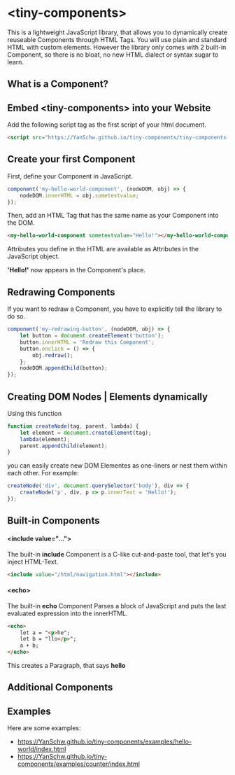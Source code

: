 # &lt;tiny-components&gt;

This is a lightweight JavaScript library, that allows you to dynamically create reuseable Components through HTML Tags.
You will use plain and standard HTML with custom elements. However the library only comes with 2 built-in Component, so there is no bloat, no new HTML dialect or syntax sugar to learn.

## What is a Component?

## Embed &lt;tiny-components&gt; into your Website
Add the following script tag as the first script of your html document.
```HTML
<script src="https://YanSchw.github.io/tiny-components/tiny-components.js"></script>
```

## Create your first Component
First, define your Component in JavaScript.
```js
component('my-hello-world-component', (nodeDOM, obj) => {
    nodeDOM.innerHTML = obj.sometextvalue;
});
```
Then, add an HTML Tag that has the same name as your Component into the DOM.
```HTML
<my-hello-world-component sometextvalue="Hello!"></my-hello-world-component>
```
Attributes you define in the HTML are available as Attributes in the JavaScript object.

**'Hello!'** now appears in the Component's place.

## Redrawing Components
If you want to redraw a Component, you have to explicitly tell the library to do so.
```js
component('my-redrawing-button', (nodeDOM, obj) => {
    let button = document.createElement('button');
    button.innerHTML = 'Redraw this Component';
    button.onclick = () => {
        obj.redraw();
    };
    nodeDOM.appendChild(button);
});
```

## Creating DOM Nodes | Elements dynamically

Using this function
```js
function createNode(tag, parent, lambda) {
    let element = document.createElement(tag);
    lambda(element);
    parent.appendChild(element);
}
```
you can easily create new DOM Elementes as one-liners or nest them within each other. For example:
```js
createNode('div', document.querySelector('body'), div => {
    createNode('p', div, p => p.innerText = 'Hello!');
});
```

## Built-in Components

#### &lt;include value="..."&gt;
The built-in **include** Component is a C-like cut-and-paste tool, that let's you inject HTML-Text.
```HTML
<include value="/html/navigation.html"></include>
```

#### &lt;echo&gt;
The built-in **echo** Component Parses a block of JavaScript and puts the last evaluated expression into the innerHTML.
```HTML
<echo>
    let a = "<p>he";
    let b = "llo</p>";
    a + b;
</echo>
```
This creates a Paragraph, that says **hello**

## Additional Components

## Examples
Here are some examples:
- https://YanSchw.github.io/tiny-components/examples/hello-world/index.html
- https://YanSchw.github.io/tiny-components/examples/counter/index.html